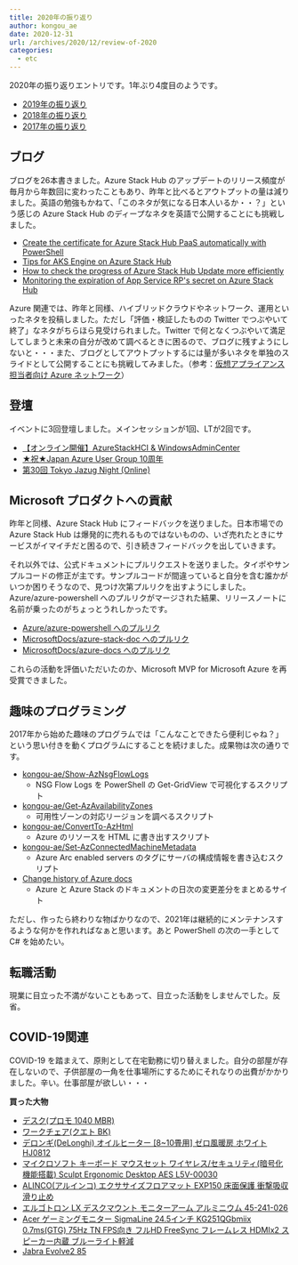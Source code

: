 ```yaml
---
title: 2020年の振り返り
author: kongou_ae
date: 2020-12-31
url: /archives/2020/12/review-of-2020
categories:
  - etc
---
```


2020年の振り返りエントリです。1年ぶり4度目のようです。

- [2019年の振り返り](https://blog.aimless.jp/archives/2019-12-31-review-of-2019)
- [2018年の振り返り](https://blog.aimless.jp/archives/2019-01-01-review-of-2018)
- [2017年の振り返り](https://blog.aimless.jp/archives/2018-01-02-the-review-of-2017)

## ブログ

ブログを26本書きました。Azure Stack Hub のアップデートのリリース頻度が毎月から年数回に変わったこともあり、昨年と比べるとアウトプットの量は減りました。英語の勉強もかねて、「このネタが気になる日本人いるか・・？」という感じの Azure Stack Hub のディープなネタを英語で公開することにも挑戦しました。

- [Create the certificate for Azure Stack Hub PaaS automatically with PowerShell](https://blog.aimless.jp/archives/2020/12/create-certificate-for-additional-rp-with-PowerShell)
- [Tips for AKS Engine on Azure Stack Hub](https://blog.aimless.jp/archives/2020/02/tips-for-aksengine-on-azurestackhub/)
- [How to check the progress of Azure Stack Hub Update more efficiently](https://blog.aimless.jp/archives/2020/08/how-to-check-the-progress-of-azurestackhub-update-more-efficiently)
- [Monitoring the expiration of App Service RP's secret on Azure Stack Hub](https://blog.aimless.jp/archives/2020/02/monitoring-the-expiration-of-appservicerps-secret-on-azurestackhub/)

Azure 関連では、昨年と同様、ハイブリッドクラウドやネットワーク、運用といったネタを投稿しました。ただし「評価・検証したものの Twitter でつぶやいて終了」なネタがちらほら見受けられました。Twitter で何となくつぶやいて満足してしまうと未来の自分が改めて調べるときに困るので、ブログに残すようにしないと・・・また、ブログとしてアウトプットするには量が多いネタを単独のスライドとして公開することにも挑戦してみました。（参考：[仮想アプライアンス担当者向け Azure ネットワーク](https://speakerdeck.com/kongou_ae/azure-network-that-focus-on-network-virtual-appliance)）

## 登壇

イベントに3回登壇しました。メインセッションが1回、LTが2回です。

- [【オンライン開催】AzureStackHCI & WindowsAdminCenter](https://hybridcloud.connpass.com/event/177887/)
- [★祝★Japan Azure User Group 10周年](https://jazug.connpass.com/event/186235/)
- [第30回 Tokyo Jazug Night (Online)](https://jazug.connpass.com/event/197139/)

## Microsoft プロダクトへの貢献

昨年と同様、Azure Stack Hub にフィードバックを送りました。日本市場での Azure Stack Hub は爆発的に売れるものではないものの、いざ売れたときにサービスがイマイチだと困るので、引き続きフィードバックを出していきます。

それ以外では、公式ドキュメントにプルリクエストを送りました。タイポやサンプルコードの修正が主です。サンプルコードが間違っていると自分を含む誰かがいつか困りそうなので、見つけ次第プルリクを出すようにしました。Azure/azure-powershell へのプルリクがマージされた結果、リリースノートに名前が乗ったのがちょっとうれしかったです。

- [Azure/azure-powershell へのプルリク](https://github.com/Azure/azure-powershell/pulls?q=is%3Apr+kongou-ae+)
- [MicrosoftDocs/azure-stack-doc へのプルリク](https://github.com/MicrosoftDocs/azure-stack-docs/pulls?q=is%3Apr+kongou-ae)
- [MicrosoftDocs/azure-docs へのプルリク](https://github.com/MicrosoftDocs/azure-docs/pulls?q=is%3Apr+kongou-ae)

これらの活動を評価いただいたのか、Microsoft MVP for Microsoft Azure を再受賞できました。

## 趣味のプログラミング

2017年から始めた趣味のプログラムでは「こんなことできたら便利じゃね？」という思い付きを動くプログラムにすることを続けました。成果物は次の通りです。

- [kongou-ae/Show-AzNsgFlowLogs](https://github.com/kongou-ae/Show-AzNsgFlowLogs)
  - NSG Flow Logs を PowerShell の Get-GridView で可視化するスクリプト
- [kongou-ae/Get-AzAvailabilityZones](https://github.com/kongou-ae/Get-AzAvailabilityZones)
  - 可用性ゾーンの対応リージョンを調べるスクリプト
- [kongou-ae/ConvertTo-AzHtml](https://github.com/kongou-ae/ConvertTo-AzHtml)
  - Azure のリソースを HTML に書き出すスクリプト
- [kongou-ae/Set-AzConnectedMachineMetadata](https://github.com/kongou-ae/Set-AzConnectedMachineMetadata)
  - Azure Arc enabled servers のタグにサーバの構成情報を書き込むスクリプト
- [Change history of Azure docs](https://azdochistory.aimless.jp/)
  - Azure と Azure Stack のドキュメントの日次の変更差分をまとめるサイト

ただし、作ったら終わりな物ばかりなので、2021年は継続的にメンテナンスするような何かを作れればなぁと思います。あと PowerShell の次の一手として C# を始めたい。

## 転職活動

現業に目立った不満がないこともあって、目立った活動をしませんでした。反省。

## COVID-19関連

COVID-19 を踏まえて、原則として在宅勤務に切り替えました。自分の部屋が存在しないので、子供部屋の一角を仕事場所にするためにそれなりの出費がかかりました。辛い。仕事部屋が欲しい・・・

**買った大物**

- [デスク(プロモ 1040 MBR)](https://www.nitori-net.jp/ec/product/6200803/)
- [ワークチェア(クエト BK)](https://www.nitori-net.jp/ec/product/6620524s/)
- [デロンギ(DeLonghi) オイルヒーター [8~10畳用] ゼロ風暖房 ホワイト HJ0812](https://www.amazon.co.jp/gp/product/B01508CMQ6/)
- [マイクロソフト キーボード マウスセット ワイヤレス/セキュリティ(暗号化機能搭載) Sculpt Ergonomic Desktop AES L5V-00030](https://www.amazon.co.jp/gp/product/B017V8MUB0/)
- [ALINCO(アルインコ) エクササイズフロアマット EXP150 床面保護 衝撃吸収 滑り止め](https://www.amazon.co.jp/gp/product/B0007TT7I0/)
- [エルゴトロン LX デスクマウント モニターアーム アルミニウム 45-241-026](https://www.amazon.co.jp/gp/product/B00358RIRC/)
- [Acer ゲーミングモニター SigmaLine 24.5インチ KG251QGbmiix 0.7ms(GTG) 75Hz TN FPS向き フルHD FreeSync フレームレス HDMIx2 スピーカー内蔵 ブルーライト軽減](https://www.amazon.co.jp/gp/product/B07JMLWK6D/)
- [Jabra Evolve2 85](https://www.jabra.jp/business/office-headsets/jabra-evolve/jabra-evolve2-85)
